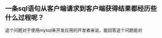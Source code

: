 一条sql语句从客户端请求到客户端获得结果都经历些什么过程呢？
---
这个问题对于使用mysql来开发应用的开发者来说，能回答这个问题能对
<!--stackedit_data:
eyJoaXN0b3J5IjpbNDkxMjgxNDQwLC0yNDgyMDMxOTVdfQ==
-->